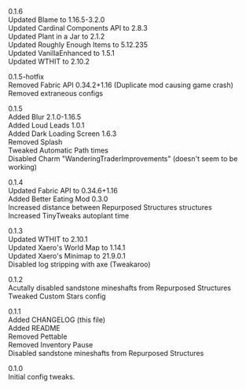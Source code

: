 0.1.6  
Updated Blame to 1.16.5-3.2.0  
Updated Cardinal Components API to 2.8.3  
Updated Plant in a Jar to 2.1.2  
Updated Roughly Enough Items to 5.12.235  
Updated VanillaEnhanced to 1.5.1  
Updated WTHIT to 2.10.2  

0.1.5-hotfix  
Removed Fabric API 0.34.2+1.16 (Duplicate mod causing game crash)  
Removed extraneous configs  

0.1.5  
Added Blur 2.1.0-1.16.5  
Added Loud Leads 1.0.1  
Added Dark Loading Screen 1.6.3  
Removed Splash  
Tweaked Automatic Path times  
Disabled Charm "WanderingTraderImprovements" (doesn't seem to be working)  

0.1.4  
Updated Fabric API to 0.34.6+1.16  
Added Better Eating Mod 0.3.0  
Increased distance between Repurposed Structures structures  
Increased TinyTweaks autoplant time

0.1.3  
Updated WTHIT to 2.10.1  
Updated Xaero's World Map to 1.14.1  
Updated Xaero's Minimap to 21.9.0.1  
Disabled log stripping with axe (Tweakaroo)

0.1.2  
Acutally disabled sandstone mineshafts from Repurposed Structures  
Tweaked Custom Stars config  

0.1.1  
Added CHANGELOG (this file)  
Added README  
Removed Pettable  
Removed Inventory Pause  
Disabled sandstone mineshafts from Repurposed Structures  

0.1.0  
Initial config tweaks.  
